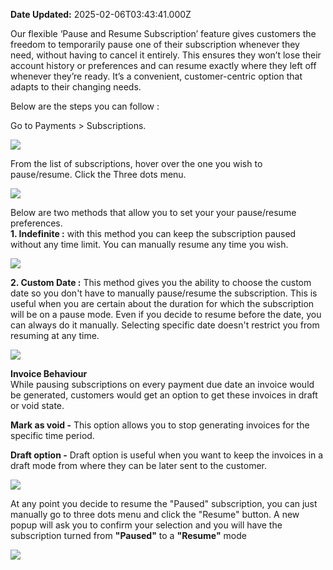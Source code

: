 **Date Updated:** 2025-02-06T03:43:41.000Z
  
  
Our flexible ‘Pause and Resume Subscription’ feature gives customers the freedom to temporarily pause one of their subscription whenever they need, without having to cancel it entirely. This ensures they won’t lose their account history or preferences and can resume exactly where they left off whenever they’re ready. It’s a convenient, customer-centric option that adapts to their changing needs.

  
Below are the steps you can follow :

  
Go to Payments > Subscriptions.

![](https://s3.amazonaws.com/cdn.freshdesk.com/data/helpdesk/attachments/production/155036229570/original/POKEQ19Nqx6eQOAFwzZfaqzJZu2vr90VIw.png?1731060076)

  
From the list of subscriptions, hover over the one you wish to pause/resume. Click the Three dots menu.

![](https://s3.amazonaws.com/cdn.freshdesk.com/data/helpdesk/attachments/production/155036229607/original/1TR4lXRDZa5qXuQRuf9mgZCoYGx9ZTDxyg.png?1731060098)

  
Below are two methods that allow you to set your your pause/resume preferences.  
**1\. Indefinite :** with this method you can keep the subscription paused without any time limit. You can manually resume any time you wish.

![](https://s3.amazonaws.com/cdn.freshdesk.com/data/helpdesk/attachments/production/155036229622/original/bX24veklwstnCd4WerzW9GbI94Y0ixw3Lg.png?1731060116)

  
**2\. Custom Date :** This method gives you the ability to choose the custom date so you don't have to manually pause/resume the subscription. This is useful when you are certain about the duration for which the subscription will be on a pause mode. Even if you decide to resume before the date, you can always do it manually. Selecting specific date doesn't restrict you from resuming at any time.

![](https://s3.amazonaws.com/cdn.freshdesk.com/data/helpdesk/attachments/production/155036229655/original/KzSA-rnfxkRpvbmMKeiDYayGRUIZ02b2UQ.png?1731060146)

  
**Invoice Behaviour**  
While pausing subscriptions on every payment due date an invoice would be generated, customers would get an option to get these invoices in draft or void state.

  
**Mark as void -** This option allows you to stop generating invoices for the specific time period.

**Draft option -** Draft option is useful when you want to keep the invoices in a draft mode from where they can be later sent to the customer.

![](https://s3.amazonaws.com/cdn.freshdesk.com/data/helpdesk/attachments/production/155036229668/original/Hz6-tXMZ8JfeFVkWCcn5lSs4MhpogmiN4Q.png?1731060156)

  
At any point you decide to resume the "Paused" subscription, you can just manually go to three dots menu and click the "Resume" button. A new popup will ask you to confirm your selection and you will have the subscription turned from **"Paused"** to a **"Resume"** mode

![](https://s3.amazonaws.com/cdn.freshdesk.com/data/helpdesk/attachments/production/155036229688/original/DTsO1CZUhkJNbD4vTdTZjgrJdyKQLh9i4w.png?1731060172)